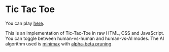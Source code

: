 # Tic Tac Toe

You can play [here](https://ishanjmukherjee.github.io/tic-tac-toe/).

This is an implementation of Tic-Tac-Toe in raw HTML, CSS and JavaScript. You can toggle between human-vs-human and human-vs-AI modes. The AI algorithm used is [minimax](https://en.wikipedia.org/wiki/Minimax) with [alpha-beta pruning](https://en.wikipedia.org/wiki/Alpha%E2%80%93beta_pruning).